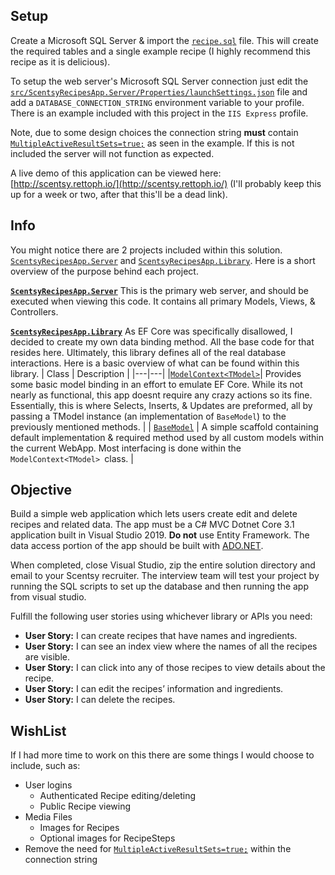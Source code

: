 

## Setup
Create a Microsoft SQL Server & import the [`recipe.sql`](https://github.com/rettoph/ScentsyRecipesApp/blob/master/recipe.sql) file. This will create the required tables and a single example recipe (I highly recommend this recipe as it is delicious).

To setup the web server's Microsoft SQL Server connection just edit the [`src/ScentsyRecipesApp.Server/Properties/launchSettings.json`](https://github.com/rettoph/ScentsyRecipesApp/blob/master/src/ScentsyRecipesApp.Server/Properties/launchSettings.json) file and add a `DATABASE_CONNECTION_STRING` environment variable to your profile. There is an example included with this project in the `IIS Express` profile.

Note, due to some design choices the connection string **must** contain [`MultipleActiveResultSets=true;`](https://docs.microsoft.com/en-us/dotnet/framework/data/adonet/sql/enabling-multiple-active-result-sets) as seen in the example. If this is not included the server will not function as expected.
 
A live demo of this application can be viewed here: [http://scentsy.rettoph.io/](http://scentsy.rettoph.io/) (I'll probably keep this up for a week or two, after that this'll be a dead link).

 ## Info
You might notice there are 2 projects included within this solution. [`ScentsyRecipesApp.Server`](https://github.com/rettoph/ScentsyRecipesApp/tree/master/src/ScentsyRecipesApp.Server) and [`ScentsyRecipesApp.Library`](https://github.com/rettoph/ScentsyRecipesApp/tree/master/src/ScentsyRecipesApp.Library). Here is a short overview of the purpose behind each project.

[**`ScentsyRecipesApp.Server`**](https://github.com/rettoph/ScentsyRecipesApp/tree/master/src/ScentsyRecipesApp.Server)
This is the primary web server, and should be executed when viewing this code. It contains all primary Models, Views, & Controllers.

[**`ScentsyRecipesApp.Library`**](https://github.com/rettoph/ScentsyRecipesApp/tree/master/src/ScentsyRecipesApp.Library)
As EF Core was specifically disallowed, I decided to create my  own data binding method. All the base code for that resides here. Ultimately, this library defines all of the real database interactions. Here is a basic overview of what can be found within this library.
| Class | Description |
|---|---|
|[`ModelContext<TModel>`](https://github.com/rettoph/ScentsyRecipesApp/blob/master/src/ScentsyRecipesApp.Library/ModelContext.cs)| Provides some basic model binding in an effort to emulate EF Core. While its not nearly as functional, this app doesnt require any crazy actions so its fine. Essentially, this is where Selects, Inserts, & Updates are preformed, all by passing a TModel instance (an implementation of `BaseModel`) to the previously mentioned methods. |
| [`BaseModel`](https://github.com/rettoph/ScentsyRecipesApp/blob/master/src/ScentsyRecipesApp.Library/BaseModel.cs) | A simple scaffold containing default implementation & required method used by all custom models within the current WebApp. Most interfacing is done within the `ModelContext<TModel> `class. |


## Objective
Build a simple web application which lets users create edit and delete recipes and related data. The app must be a C# MVC Dotnet Core 3.1 application built in Visual Studio 2019. **Do not** use Entity Framework. The data access portion of the app should be built with [ADO.NET](https://docs.microsoft.com/en-us/dotnet/framework/data/adonet/ado-net-overview). 

When completed, close Visual Studio, zip the entire solution directory and email to your Scentsy recruiter. The interview team will test your project by running the SQL scripts to set up the database and then running the app from visual studio.

Fulfill the following user stories using whichever library or APIs you need:

-   **User Story:** I can create recipes that have names and ingredients.
-   **User Story:** I can see an index view where the names of all the recipes are visible.
-   **User Story:** I can click into any of those recipes to view details about the recipe.
-   **User Story:** I can edit the recipes’ information and ingredients.
-   **User Story:** I can delete the recipes.

## WishList
If I had more time to work on this there are some things I would choose to include, such as:
- User logins
	- Authenticated Recipe editing/deleting
	- Public Recipe viewing
- Media Files
	- Images for Recipes
	- Optional images for RecipeSteps
- Remove the need for [`MultipleActiveResultSets=true;`](https://docs.microsoft.com/en-us/dotnet/framework/data/adonet/sql/enabling-multiple-active-result-sets) within the connection string
